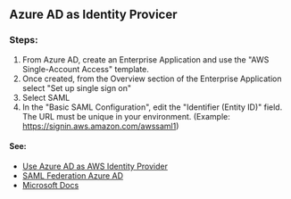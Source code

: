 ## Azure AD as Identity Provicer

### Steps:
1. From Azure AD, create an Enterprise Application and use the "AWS Single-Account Access" template.
2. Once created, from the Overview section of the Enterprise Application select "Set up single sign on"
3. Select SAML
4. In the "Basic SAML Configuration", edit the "Identifier (Entity ID)" field. The URL must be unique in your environment. (Example: https://signin.aws.amazon.com/awssaml1)

#### See:
* [Use Azure AD as AWS Identity Provider](https://www.youtube.com/watch?v=ebmvM22KFHk)
* [SAML Federation Azure AD](https://aws.amazon.com/blogs/security/how-to-automate-saml-federation-to-multiple-aws-accounts-from-microsoft-azure-active-directory/)
* [Microsoft Docs](https://docs.microsoft.com/en-us/azure/active-directory/saas-apps/amazon-web-service-tutorial)

